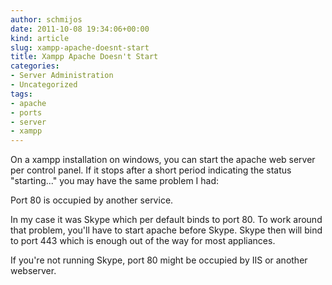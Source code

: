 ```yaml
---
author: schmijos
date: 2011-10-08 19:34:06+00:00
kind: article
slug: xampp-apache-doesnt-start
title: Xampp Apache Doesn't Start
categories:
- Server Administration
- Uncategorized
tags:
- apache
- ports
- server
- xampp
---
```


On a xampp installation on windows, you can start the apache web server per control panel. If it stops after a short period indicating the status "starting..." you may have the same problem I had:

Port 80 is occupied by another service.

In my case it was Skype which per default binds to port 80. To work around that problem, you'll have to start apache before Skype. Skype then will bind to port 443 which is enough out of the way for most appliances.

If you're not running Skype, port 80 might be occupied by IIS or another webserver.
